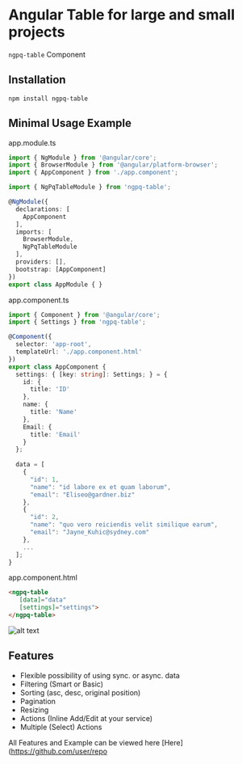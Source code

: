 # Angular Table for large and small projects
`ngpq-table` Component

## Installation
```
npm install ngpq-table
```

## Minimal Usage Example

app.module.ts
```typescript
import { NgModule } from '@angular/core';
import { BrowserModule } from '@angular/platform-browser';
import { AppComponent } from './app.component';

import { NgPqTableModule } from 'ngpq-table';

@NgModule({
  declarations: [
    AppComponent
  ],
  imports: [
    BrowserModule,
    NgPqTableModule
  ],
  providers: [],
  bootstrap: [AppComponent]
})
export class AppModule { }
```

app.component.ts
```typescript
import { Component } from '@angular/core';
import { Settings } from 'ngpq-table';

@Component({
  selector: 'app-root',
  templateUrl: './app.component.html'
})
export class AppComponent {
  settings: { [key: string]: Settings; } = {
    id: {
      title: 'ID'
    },
    name: {
      title: 'Name'
    },
    Email: {
      title: 'Email'
    }
  };
  
  data = [
    {
      "id": 1,
      "name": "id labore ex et quam laborum",
      "email": "Eliseo@gardner.biz"
    },
    {
      "id": 2,
      "name": "quo vero reiciendis velit similique earum",
      "email": "Jayne_Kuhic@sydney.com"
    },
    ...
  ];
}

```
app.component.html
```html
<ngpq-table 
   [data]="data" 
   [settings]="settings">
</ngpq-table>
```

![alt text](https://i.ibb.co/Yk6wvdN/ngpq-table-basic.png) 

## Features
- Flexible possibility of using sync. or async. data
- Filtering (Smart or Basic)
- Sorting (asc, desc, original position)
- Pagination
- Resizing
- Actions (Inline Add/Edit at your service)
- Multiple (Select) Actions

All Features and Example can be viewed here [Here](https://github.com/user/repo